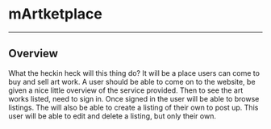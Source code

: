 # mArtketplace
---
## Overview

What the heckin heck will this thing do?
It will be a place users can come to buy and sell art work. 
A user should be able to come on to the website, be given a nice little overview of the service provided. Then to see the art works listed, need to sign in. 
Once signed in the user will be able to browse listings. The will also be able to create a listing of their own to post up. This user will be able to edit and delete a listing, but only their own. 